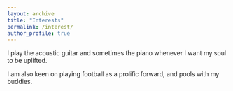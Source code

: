 ```yaml
---
layout: archive
title: "Interests"
permalink: /interest/
author_profile: true
---
```


I play the acoustic guitar and sometimes the piano whenever I want my soul to be uplifted.

I am also keen on playing football as a prolific forward, and pools with my buddies.

